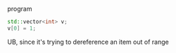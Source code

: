 program

```cpp
std::vector<int> v;
v[0] = 1;
```

UB, since it's trying to dereference an item out of range